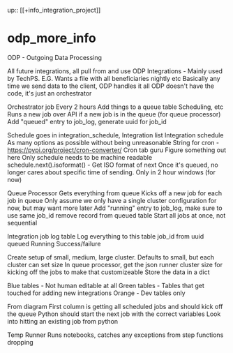 up:: [[+info_integration_project]]

# odp_more_info

ODP - Outgoing Data Processing

All future integrations, all pull from and use ODP
	Integrations - Mainly used by TechPS. E.G. Wants a file with all beneficiaries nightly etc
Basically any time we send data to the client, ODP handles it all
ODP doesn't have the code, it's just an orchestrator

Orchestrator job
	Every 2 hours
	Add things to a queue table
		Scheduling, etc
	Runs a new job over API if a new job is in the queue (for queue processor)
	Add "queued" entry to job_log, generate uuid for job_id

Schedule goes in integration_schedule, Integration list
Integration schedule
	As many options as possible without being unreasonable
	String for cron - <https://pypi.org/project/cron-converter/>
		Cron tab guru
	Figure something out here
	Only schedule needs to be machine readable
	schedule.next().isoformat() - Get ISO format of next
Once it's queued, no longer cares about specific time of sending. Only in 2 hour windows (for now)

Queue Processor
	Gets everything from queue
	Kicks off a new job for each job in queue
		Only assume we only have a single cluster configuration for now, but may want more later
	Add "running" entry to job_log, make sure to use same job_id
	remove record from queued table
	Start all jobs at once, not sequential

Integration job log table
	Log everything to this table
		job_id from uuid
		queued
		Running
		Success/failure

Create setup of small, medium, large cluster. Defaults to small, but each cluster can set size
	In queue processor, get the json runner cluster size for kicking off the jobs to make that customizeable
	Store the data in a dict

Blue tables - Not human editable at all
Green tables - Tables that get touched for adding new integrations
Orange - Dev tables only

From diagram
	First column is getting all scheduled jobs and should kick off the queue
Python should start the next job with the correct variables
	Look into hitting an existing job from python

Temp Runner
	Runs notebooks, catches any exceptions from step functions dropping
